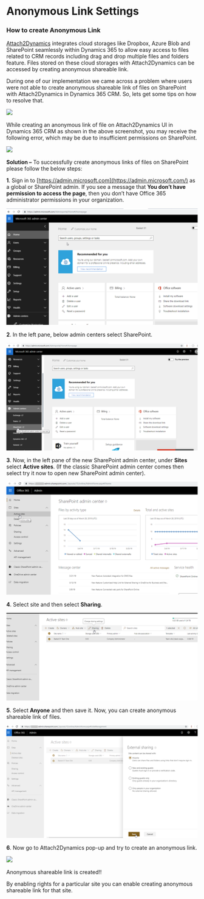 # Anonymous Link Settings

### How to create Anonymous Link

[Attach2Dynamics](https://www.inogic.com/product/productivity-pack/attach-2-dynamics-365-crm-upload-multiple-files-sharepoint-cloud-storage) integrates cloud storages like Dropbox, Azure Blob and SharePoint seamlessly within Dynamics 365 to allow easy access to files related to CRM records including drag and drop multiple files and folders feature. Files stored on these cloud storages with Attach2Dynamics can be accessed by creating anonymous shareable link.

During one of our implementation we came across a problem where users were not able to create anonymous shareable link of files on SharePoint with Attach2Dynamics in Dynamics 365 CRM. So, lets get some tips on how to resolve that.

![](<../../.gitbook/assets/Anonymous Link\_image 1 (1).png>)

While creating an anonymous link of file on Attach2Dynamics UI in Dynamics 365 CRM as shown in the above screenshot, you may receive the following error, which may be due to insufficient permissions on SharePoint.

![](<../../.gitbook/assets/Anonymous Link\_image 2.png>)

**Solution –** To successfully create anonymous links of files on SharePoint please follow the below steps:

**1**. Sign in to [https://admin.microsoft.com](https://admin.microsoft.com/) as a global or SharePoint admin. If you see a message that **You don’t have permission to access the page**, then you don’t have Office 365 administrator permissions in your organization.

![](<../../.gitbook/assets/image (90).png>)

&#x20;**2**. In the left pane, below admin centers select SharePoint.

![](<../../.gitbook/assets/image (34).png>)

&#x20;**3**. Now, in the left pane of the new SharePoint admin center, under **Sites** select **Active sites**. (If the classic SharePoint admin center comes then select try it now to open new SharePoint admin center).

![](<../../.gitbook/assets/image (132).png>)

&#x20;**4**. Select site and then select **Sharing**.

![](<../../.gitbook/assets/image (184).png>)

&#x20;**5**. Select **Anyone** and then save it. Now, you can create anonymous shareable link of files.

![](<../../.gitbook/assets/image (92).png>)

&#x20;**6**. Now go to Attach2Dynamics pop-up and try to create an anonymous link.

![](<../../.gitbook/assets/Anonymous Link\_image 3.png>)

Anonymous shareable link is created!!

By enabling rights for a particular site you can enable creating anonymous shareable link for that site.
